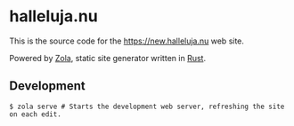 # halleluja.nu

This is the source code for the https://new.halleluja.nu web site.

Powered by [Zola](https://www.getzola.org/), static site generator written in [Rust](https://www.rust-lang.org).

## Development

```shell
$ zola serve # Starts the development web server, refreshing the site on each edit.
```
